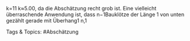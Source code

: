k=11
k≈5.00,
da die Abschätzung recht grob ist. Eine vielleicht überraschende Anwendung ist, dass n−1Bauklötze
der Länge 1 von unten gezählt gerade mit Überhang1
n,1

   Tags & Topics:
   #Abschätzung